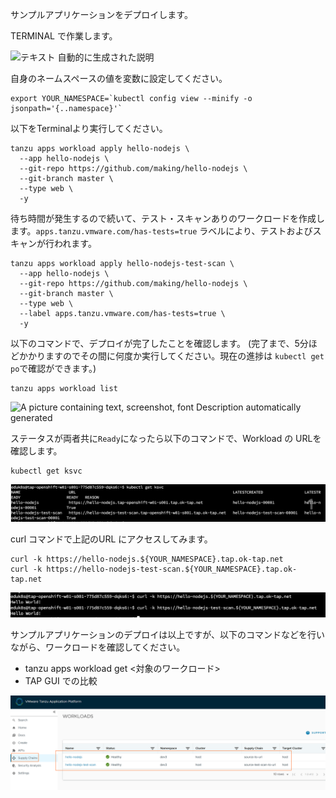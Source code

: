 

サンプルアプリケーションをデプロイします。

TERMINAL で作業します。

![テキスト
自動的に生成された説明](../media/image2.png)

自身のネームスペースの値を変数に設定してください。

```execute
export YOUR_NAMESPACE=`kubectl config view --minify -o jsonpath='{..namespace}'`
```

以下をTerminalより実行してください。

```execute
tanzu apps workload apply hello-nodejs \
  --app hello-nodejs \
  --git-repo https://github.com/making/hello-nodejs \
  --git-branch master \
  --type web \
  -y
```

待ち時間が発生するので続いて、テスト・スキャンありのワークロードを作成します。`apps.tanzu.vmware.com/has-tests=true` ラベルにより、テストおよびスキャンが行われます。

```execute
tanzu apps workload apply hello-nodejs-test-scan \
  --app hello-nodejs \
  --git-repo https://github.com/making/hello-nodejs \
  --git-branch master \
  --type web \
  --label apps.tanzu.vmware.com/has-tests=true \
  -y
```

以下のコマンドで、デプロイが完了したことを確認します。
(完了まで、5分ほどかかりますのでその間に何度か実行してください。現在の進捗は `kubectl get po`で確認ができます。)


```execute
tanzu apps workload list
```


![A picture containing text, screenshot, font Description automatically
generated](../media/image5.png)

ステータスが両者共に`Ready`になったら以下のコマンドで、Workload の URLを確認します。

```execute
kubectl get ksvc
```

![](../media/image6.png)

curl コマンドで上記のURL にアクセスしてみます。

```execute
curl -k https://hello-nodejs.${YOUR_NAMESPACE}.tap.ok-tap.net
curl -k https://hello-nodejs-test-scan.${YOUR_NAMESPACE}.tap.ok-tap.net
```

![](../media/image7.png)

サンプルアプリケーションのデプロイは以上ですが、以下のコマンドなどを行いながら、ワークロードを確認してください。

-   tanzu apps workload get \<対象のワークロード\>
-   TAP GUI での比較

![グラフィカル ユーザー インターフェイス, テキスト, アプリケーション自動的に生成された説明](../media/image8.png)
